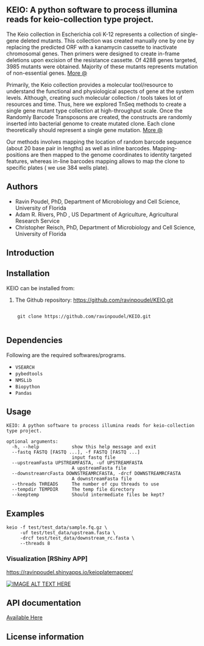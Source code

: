 ## KEIO: A python software to process illumina reads for keio-collection type project.

The Keio collection in Escherichia coli K-12 represents a collection of single-gene deleted mutants. This collection was created manually one by one by replacing the predicted ORF with a kanamycin cassette to inactivate chromosomal genes. Then primers were designed to create in-frame deletions upon excision of the resistance cassette. Of 4288 genes targeted, 3985 mutants were obtained. Majority of these mutants represents mutation of non-essential genes. [More @](https://www.ncbi.nlm.nih.gov/pmc/articles/PMC1681482/pdf/msb4100050.pdf)

Primarily, the Keio collection provides a molecular tool/resource to understand the functional and physiological aspects of gene at the system levels. Although, creating such molecular collection / tools takes lot of resources and time. Thus, here we explored TnSeq methods to create a single gene mutant type collection at high-throughput scale. Once the Randomly Barcode Transposons are created, the constructs are randomly inserted into bacterial genome to create mutated clone. Each clone theoretically should represent a single gene mutation. [More @](https://mbio.asm.org/content/6/3/e00306-15)

Our methods involves mapping the location of random barcode sequence (about 20 base pair in lengths) as well as inline barcodes. Mapping-positions are then mapped to the genome coordinates to identity targeted features, whereas in-line barcodes mapping allows to map the clone to specific plates ( we use 384 wells plate).




## Authors

* Ravin Poudel, PhD, Department of Microbiology and Cell Science, University of Florida
* Adam R. Rivers, PhD , US Department of Agriculture, Agricultural Research Service
* Christopher Reisch, PhD, Department of Microbiology and Cell Science, University of Florida


## Introduction



## Installation

KEIO can be installed from:

1. The Github repository: https://github.com/ravinpoudel/KEIO.git

```{bash}

    git clone https://github.com/ravinpoudel/KEIO.git
    
```


## Dependencies

Following are the required softwares/programs.


* ``VSEARCH``
* ``pybedtools``
* ``NMSLib``
* ``Biopython``
* ``Pandas``


## Usage

```
KEIO: A python software to process illumina reads for keio-collection type project.

optional arguments:
  -h, --help            show this help message and exit
  --fastq FASTQ [FASTQ ...], -f FASTQ [FASTQ ...]
                        input fastq file
  --upstreamFasta UPSTREAMFASTA, -uf UPSTREAMFASTA
                        A upstreamFasta file
  --downstreamrcFasta DOWNSTREAMRCFASTA, -drcf DOWNSTREAMRCFASTA
                        A downstreamFasta file
  --threads THREADS     The number of cpu threads to use
  --tempdir TEMPDIR     The temp file directory
  --keeptemp            Should intermediate files be kept?

```

## Examples


```{bash}
keio -f test/test_data/sample.fq.gz \
     -uf test/test_data/upstream.fasta \
     -drcf test/test_data/downstream_rc.fasta \
     --threads 8

```

### Visualization [RShiny APP]
https://ravinpoudel.shinyapps.io/keioplatemapper/


[![IMAGE ALT TEXT HERE](https://img.youtube.com/vi/YOUTUBE_VIDEO_ID_HERE/0.jpg)](https://www.youtube.com/watch?v=NZaZ_z3ZrD0&list=RDNZaZ_z3ZrD0&start_radio=1)




## API documentation

[Available Here](https://ravinpoudel.github.io/KEIO/)


## License information

